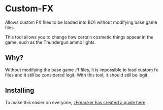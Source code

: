 # Custom-FX
Allows custom FX files to be loaded into BO1 without modifying base game files.

This tool allows you to change how certain cosmetic things appear in the game, such as the Thundergun ammo lights.

## Why?
Without modifying the base game .ff files, it is impossible to load custom fx files and it still be considered legit. With this tool, it should still be legit.

## Installing
To make this easier on everyone, [zFreacker has created a guide here]().
